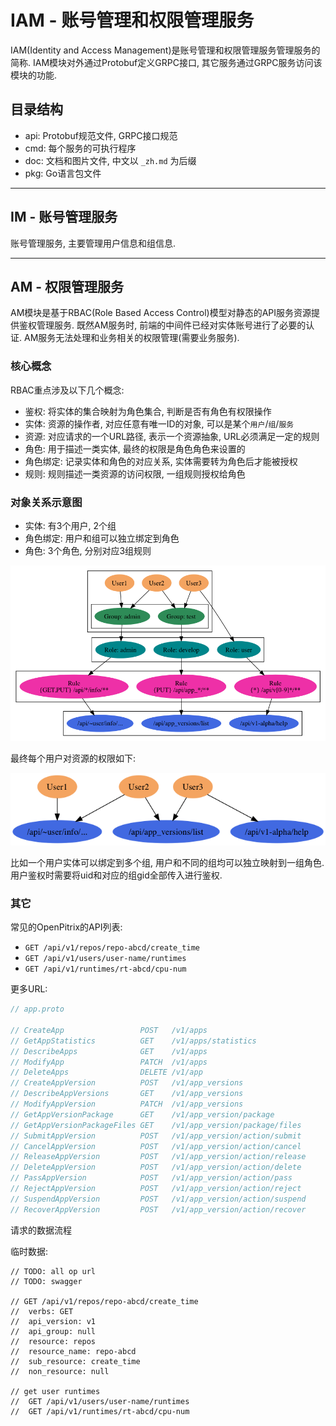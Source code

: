 # IAM - 账号管理和权限管理服务

IAM(Identity and Access Management)是账号管理和权限管理服务管理服务的简称. IAM模块对外通过Protobuf定义GRPC接口, 其它服务通过GRPC服务访问该模块的功能.

## 目录结构

- api: Protobuf规范文件, GRPC接口规范
- cmd: 每个服务的可执行程序
- doc: 文档和图片文件, 中文以 `_zh.md` 为后缀
- pkg: Go语言包文件

----

## IM - 账号管理服务

账号管理服务, 主要管理用户信息和组信息.

----

## AM - 权限管理服务

AM模块是基于RBAC(Role Based Access Control)模型对静态的API服务资源提供鉴权管理服务.
既然AM服务时, 前端的中间件已经对实体账号进行了必要的认证.
AM服务无法处理和业务相关的权限管理(需要业务服务).

### 核心概念

RBAC重点涉及以下几个概念:

- 鉴权: 将实体的集合映射为角色集合, 判断是否有角色有权限操作
- 实体: 资源的操作者, 对应任意有唯一ID的对象, 可以是某个`用户`/`组`/`服务`
- 资源: 对应请求的一个URL路径, 表示一个资源抽象, URL必须满足一定的规则
- 角色: 用于描述一类实体, 最终的权限是角色角色来设置的
- 角色绑定: 记录实体和角色的对应关系, 实体需要转为角色后才能被授权
- 规则: 规则描述一类资源的访问权限, 一组规则授权给角色

### 对象关系示意图

- 实体: 有3个用户, 2个组
- 角色绑定: 用户和组可以独立绑定到角色
- 角色: 3个角色, 分别对应3组规则

![](./doc/images/rbac.dot.png)

最终每个用户对资源的权限如下:

![](./doc/images/rbac-simple2.dot.png)

比如一个用户实体可以绑定到多个组, 用户和不同的组均可以独立映射到一组角色.
用户鉴权时需要将uid和对应的组gid全部传入进行鉴权.

### 其它

常见的OpenPitrix的API列表:

- `GET /api/v1/repos/repo-abcd/create_time`
- `GET /api/v1/users/user-name/runtimes`
- `GET /api/v1/runtimes/rt-abcd/cpu-num`

更多URL:

```go
// app.proto

// CreateApp                 POST   /v1/apps
// GetAppStatistics          GET    /v1/apps/statistics
// DescribeApps              GET    /v1/apps
// ModifyApp                 PATCH  /v1/apps
// DeleteApps                DELETE /v1/app
// CreateAppVersion          POST   /v1/app_versions
// DescribeAppVersions       GET    /v1/app_versions
// ModifyAppVersion          PATCH  /v1/app_versions
// GetAppVersionPackage      GET    /v1/app_version/package
// GetAppVersionPackageFiles GET    /v1/app_version/package/files
// SubmitAppVersion          POST   /v1/app_version/action/submit
// CancelAppVersion          POST   /v1/app_version/action/cancel
// ReleaseAppVersion         POST   /v1/app_version/action/release
// DeleteAppVersion          POST   /v1/app_version/action/delete
// PassAppVersion            POST   /v1/app_version/action/pass
// RejectAppVersion          POST   /v1/app_version/action/reject
// SuspendAppVersion         POST   /v1/app_version/action/suspend
// RecoverAppVersion         POST   /v1/app_version/action/recover
```

请求的数据流程

<!--
RBAC的扩展信息可以放到pb里面，自动生成代码
-->

临时数据:

```
// TODO: all op url
// TODO: swagger

// GET /api/v1/repos/repo-abcd/create_time
//	verbs: GET
//	api_version: v1
//	api_group: null
//	resource: repos
//	resource_name: repo-abcd
//	sub_resource: create_time
//	non_resource: null

// get user runtimes
//	GET /api/v1/users/user-name/runtimes
//	GET /api/v1/runtimes/rt-abcd/cpu-num
```

